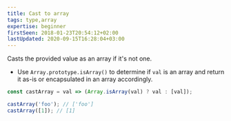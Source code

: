 ```yaml
---
title: Cast to array
tags: type,array
expertise: beginner
firstSeen: 2018-01-23T20:54:12+02:00
lastUpdated: 2020-09-15T16:28:04+03:00
---
```


Casts the provided value as an array if it's not one.

- Use `Array.prototype.isArray()` to determine if `val` is an array and return it as-is or encapsulated in an array accordingly.

```js
const castArray = val => (Array.isArray(val) ? val : [val]);
```

```js
castArray('foo'); // ['foo']
castArray([1]); // [1]
```
